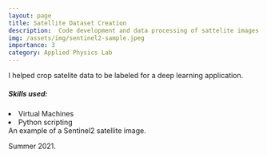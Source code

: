 ```yaml
---
layout: page
title: Satellite Dataset Creation
description:  Code development and data processing of sattelite images
img: /assets/img/sentinel2-sample.jpeg
importance: 3
category: Applied Physics Lab
---
```


I helped crop satelite data to be labeled for a deep learning application.

<h5 id="skills-used-">Skills used:</h5>
<li>Virtual Machines</li>
<li>Python scripting</li>

<div class="row">
    <div class="col-sm mt-3 mt-md-0">
        <img class="img-fluid rounded z-depth-1" src="{{ '/assets/img/sentinel2-sample.jpeg' | relative_url }}" alt="" title="example image"/>
    </div>
</div>
<div class="caption">
    An example of a Sentinel2 satellite image.
</div>


Summer 2021.
